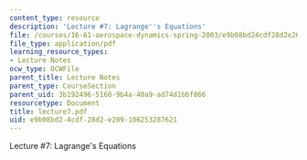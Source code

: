 ```yaml
---
content_type: resource
description: 'Lecture #7: Lagrange''s Equations'
file: /courses/16-61-aerospace-dynamics-spring-2003/e9b08bd24cdf28d2e209106253287621_lecture7.pdf
file_type: application/pdf
learning_resource_types:
- Lecture Notes
ocw_type: OCWFile
parent_title: Lecture Notes
parent_type: CourseSection
parent_uid: 3b192496-5160-9b4a-40a9-ad74d1bbf866
resourcetype: Document
title: lecture7.pdf
uid: e9b08bd2-4cdf-28d2-e209-106253287621
---
```

Lecture #7: Lagrange's Equations

